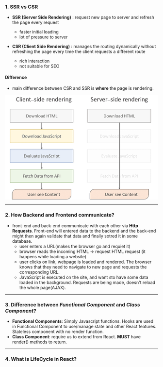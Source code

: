 ### 1. SSR vs CSR
- **SSR (Server Side Rendering)** : request new page to server and refresh the page every request

    - faster initial loading
    - lot of pressure to server

- **CSR (Client Side Rendering)** : manages the routing dynamically without refreshing the page every time the client requests a different route
    - rich interaction
    - not suitable for SEO


#### Difference
- main difference between CSR and SSR is **where** the page is rendering.

![ssr_vs_csr](/arwensookim/img/ssr_and_csr_3.png)


***
### 2. How Backend and Frontend communicate?
- front-end and back-end communicate with each other via **Http Requests**. Front-end will entered data to the backend and the back-end might then again validate that data and finally sotred it in some database. 
    - user enters a URL(makes the browser go and requiet it)
    - browser reads the incoming HTML -> request HTML request (it happens while loading a website)
    - user clicks on link, webpage is loaded and rendered. The browser knows that they need to navigate to new page and requests the corresponding URL.
    - JavaScript is executed on the site, and want sto have some data loaded in the background. Requests are being made, doesn't reload the whole page(AJAX). 


***
### 3. Difference between _Functional Component_ and _Class Component_?
- **Functional Components**: Simply Javascript functions. Hooks are used in Functional Component to use/manage state and other React features. Stateless component with no render function.
- **Class Component**: require us to extend from React. **MUST** have render() methods to return.

***
### 4. What is LifeCycle in React?
